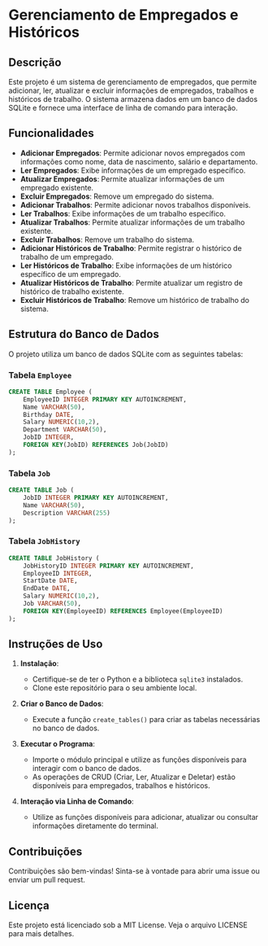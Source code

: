 # Gerenciamento de Empregados e Históricos

## Descrição

Este projeto é um sistema de gerenciamento de empregados, que permite adicionar, ler, atualizar e excluir informações de empregados, trabalhos e históricos de trabalho. O sistema armazena dados em um banco de dados SQLite e fornece uma interface de linha de comando para interação.

## Funcionalidades

- **Adicionar Empregados**: Permite adicionar novos empregados com informações como nome, data de nascimento, salário e departamento.
- **Ler Empregados**: Exibe informações de um empregado específico.
- **Atualizar Empregados**: Permite atualizar informações de um empregado existente.
- **Excluir Empregados**: Remove um empregado do sistema.
- **Adicionar Trabalhos**: Permite adicionar novos trabalhos disponíveis.
- **Ler Trabalhos**: Exibe informações de um trabalho específico.
- **Atualizar Trabalhos**: Permite atualizar informações de um trabalho existente.
- **Excluir Trabalhos**: Remove um trabalho do sistema.
- **Adicionar Históricos de Trabalho**: Permite registrar o histórico de trabalho de um empregado.
- **Ler Históricos de Trabalho**: Exibe informações de um histórico específico de um empregado.
- **Atualizar Históricos de Trabalho**: Permite atualizar um registro de histórico de trabalho existente.
- **Excluir Históricos de Trabalho**: Remove um histórico de trabalho do sistema.

## Estrutura do Banco de Dados

O projeto utiliza um banco de dados SQLite com as seguintes tabelas:

### Tabela `Employee`

```sql
CREATE TABLE Employee (
    EmployeeID INTEGER PRIMARY KEY AUTOINCREMENT,
    Name VARCHAR(50),
    Birthday DATE,
    Salary NUMERIC(10,2),
    Department VARCHAR(50),
    JobID INTEGER,
    FOREIGN KEY(JobID) REFERENCES Job(JobID)
);
```

### Tabela `Job`

```sql
CREATE TABLE Job (
    JobID INTEGER PRIMARY KEY AUTOINCREMENT,
    Name VARCHAR(50),
    Description VARCHAR(255)
);
```

### Tabela `JobHistory`

```sql
CREATE TABLE JobHistory (
    JobHistoryID INTEGER PRIMARY KEY AUTOINCREMENT, 
    EmployeeID INTEGER,
    StartDate DATE,
    EndDate DATE,
    Salary NUMERIC(10,2),
    Job VARCHAR(50),
    FOREIGN KEY(EmployeeID) REFERENCES Employee(EmployeeID)
);
```

## Instruções de Uso

1. **Instalação**:
   - Certifique-se de ter o Python e a biblioteca `sqlite3` instalados.
   - Clone este repositório para o seu ambiente local.

2. **Criar o Banco de Dados**:
   - Execute a função `create_tables()` para criar as tabelas necessárias no banco de dados.

3. **Executar o Programa**:
   - Importe o módulo principal e utilize as funções disponíveis para interagir com o banco de dados.
   - As operações de CRUD (Criar, Ler, Atualizar e Deletar) estão disponíveis para empregados, trabalhos e históricos.

4. **Interação via Linha de Comando**:
   - Utilize as funções disponíveis para adicionar, atualizar ou consultar informações diretamente do terminal.


## Contribuições

Contribuições são bem-vindas! Sinta-se à vontade para abrir uma issue ou enviar um pull request.

## Licença

Este projeto está licenciado sob a MIT License. Veja o arquivo LICENSE para mais detalhes.
```
